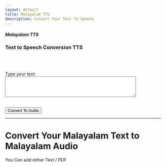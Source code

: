 ```yaml
---
layout: default
title: Malayalam TTS
description: Convert Your Text To Speech.
---
```


<link rel="stylesheet" href="styles.css">
<h5 class="centered-text"> Malayalam TTS </h5>

<h3>Text to Speech Conversion TTS</h3><br><br><br>

<form action="process-text" method="post">
  <label for="text-input">Type your text:</label>
  <textarea id="text-input" name="user-text" rows="4" cols="50"></textarea>
  <br><br><br>
  <button type="submit" class="btn btn-custom">Convert To Audio</button>
</form>

<hr class="centered-line">

  # Convert Your Malayalam Text to Malayalam Audio
<p class="centered-text">You Can add either Text / PDF </p>
